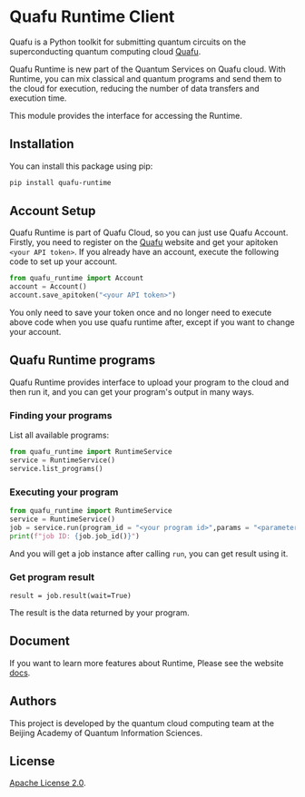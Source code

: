 # Quafu Runtime Client



Quafu is a Python toolkit for submitting quantum circuits on the superconducting quantum computing cloud [Quafu](http://quafu.baqis.ac.cn/).

Quafu Runtime is new part of the Quantum Services on Quafu cloud. With Runtime, you can mix classical and quantum programs and send them to the cloud for execution, reducing the number of data transfers and execution time.

This module provides the interface for accessing the Runtime.

## Installation

You can install this package using pip:

```bash
pip install quafu-runtime
```



## Account Setup

Quafu Runtime is part of Quafu Cloud, so you can just use Quafu Account. Firstly, you need to register on the [Quafu](http://quafu.baqis.ac.cn/) website and get your apitoken `<your API token>`. If you already have an account, execute the following code to set up your account.

```python
from quafu_runtime import Account
account = Account()
account.save_apitoken("<your API token>")
```

You only need to save your token once and no longer need to execute above code when you use quafu runtime after, except if you want to change your account.




## Quafu Runtime programs

Quafu Runtime provides interface to upload your program to the cloud and then run it, and you can get your program's output in many ways.

### Finding your programs

List all available programs:

```python
from quafu_runtime import RuntimeService
service = RuntimeService()
service.list_programs()
```

### Executing your program

```python
from quafu_runtime import RuntimeService
service = RuntimeService()
job = service.run(program_id = "<your program id>",params = "<parameters of program>")
print(f"job ID: {job.job_id()}")
```

And you will get a job instance after calling `run`, you can get result using it.

### Get program result

```
result = job.result(wait=True)
```

The result is the data returned by your program.



## Document

If you want to learn more features about Runtime, Please see the website [docs](https://scq-cloud.github.io/).



## Authors

This project is developed by the quantum cloud computing team at the Beijing Academy of Quantum Information Sciences.



## License

[Apache License 2.0](https://github.com/Qiskit/qiskit-ibm-runtime/blob/main/LICENSE.txt).





















